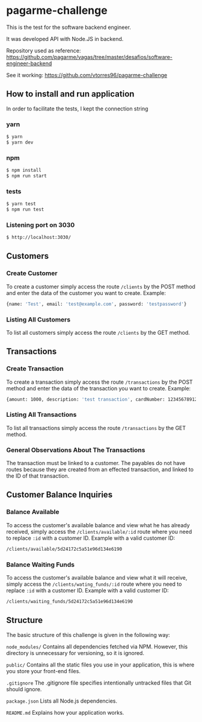 # pagarme-challenge
This is the test for the software backend engineer.

It was developed API with Node.JS in backend.

Repository used as reference: https://github.com/pagarme/vagas/tree/master/desafios/software-engineer-backend

See it working: https://github.com/vtorres96/pagarme-challenge

## How to install and run application

In order to facilitate the tests, I kept the connection string

### yarn
```sh
$ yarn
$ yarn dev
```

### npm
```sh
$ npm install
$ npm run start
```

### tests
```sh
$ yarn test
$ npm run test
```

### Listening port on 3030
```sh
$ http://localhost:3030/
```

## Customers

### Create Customer
To create a customer simply access the route `/clients` by the POST method 
and enter the data of the customer you want to create. Example:
```sh
{name: 'Test', email: 'test@example.com', password: 'testpassword'}
```

### Listing All Customers
To list all customers simply access the route `/clients` by the GET method.

## Transactions

### Create Transaction
To create a transaction simply access the route `/transactions` by the POST method and enter the data of the transaction you want to create. Example:
```sh
{amount: 1000, description: 'test transaction', cardNumber: 1234567891234567, ownerName: 'Weberson Full Stack', paymentMethod: 'debit_card', cardExpirationDate: '2020-02', cardCvv: 157, clientId: '5d24172c5a51e96d134e6190'}
```

### Listing All Transactions
To list all transactions simply access the route `/transactions` by the GET method.

### General Observations About The Transactions
The transaction must be linked to a customer.
The payables do not have routes because they are created from an effected transaction, and linked to the ID of that transaction.

## Customer Balance Inquiries

### Balance Available
To access the customer's available balance and view what he has already received, simply access the `/clients/available/:id` route where you need to replace `:id` with a customer ID. Example with a valid customer ID:
```sh
/clients/available/5d24172c5a51e96d134e6190
```

### Balance Waiting Funds
To access the customer's available balance and view what it will receive, simply access the `/clients/wating_funds/:id` route where you need to replace `:id` with a customer ID. Example with a valid customer ID:
```sh
/clients/waiting_funds/5d24172c5a51e96d134e6190
```

## Structure
The basic structure of this challenge is given in the following way:

`node_modules/` Contains all dependencies fetched via NPM. However, this directory is unnecessary for versioning, so it is ignored.

`public/` Contains all the static files you use in your application, this is where you store your front-end files.

`.gitignore` The .gitignore file specifies intentionally untracked files that Git should ignore.

`package.json` Lists all Node.js dependencies.

`README.md` Explains how your application works.
